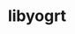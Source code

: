 ---
title: "libyogrt"
layout: cache
categories: [package, develop-2025-05-18]
meta: {"compilers": ["gcc@11.4.0", "gcc@7.5.0", "intel-oneapi-compilers@2025.1.0"], "num_specs": 4, "num_specs_by_stack": {"e4s": 1, "e4s-neoverse-v2": 1, "e4s-oneapi": 1, "radiuss": 1, "root": 4, "tutorial": 1}, "oss": ["ubuntu18.04", "ubuntu22.04"], "platforms": ["linux"], "stacks": ["e4s", "e4s-neoverse-v2", "e4s-oneapi", "radiuss", "root", "tutorial"], "targets": ["neoverse_v2", "x86_64_v3"], "versions": ["1.35"]}
spec_details: [{"compiler": "gcc@7.5.0", "hash": "5cp7s4viqtnonqlrnir25ontoqvd63b4", "os": "ubuntu18.04", "platform": "linux", "size": "-", "stacks": ["radiuss", "root"], "target": "x86_64_v3", "variants": ["build_system=autotools", "scheduler=slurm", "~static"], "versions": ["1.35"]}, {"compiler": "intel-oneapi-compilers@2025.1.0", "hash": "fwswk7uacihefip3pal2wisautmg3ted", "os": "ubuntu22.04", "platform": "linux", "size": "-", "stacks": ["e4s-oneapi", "root"], "target": "x86_64_v3", "variants": ["build_system=autotools", "scheduler=slurm", "~static"], "versions": ["1.35"]}, {"compiler": "gcc@11.4.0", "hash": "j7w45mcsnl66vpehspykmkr7prh27mvm", "os": "ubuntu22.04", "platform": "linux", "size": "-", "stacks": ["e4s", "root", "tutorial"], "target": "x86_64_v3", "variants": ["build_system=autotools", "scheduler=slurm", "~static"], "versions": ["1.35"]}, {"compiler": "gcc@11.4.0", "hash": "mod37hx3p5wrj5tlqr32ut7zkfu2negc", "os": "ubuntu22.04", "platform": "linux", "size": "-", "stacks": ["e4s-neoverse-v2", "root"], "target": "neoverse_v2", "variants": ["build_system=autotools", "scheduler=slurm", "~static"], "versions": ["1.35"]}]
---